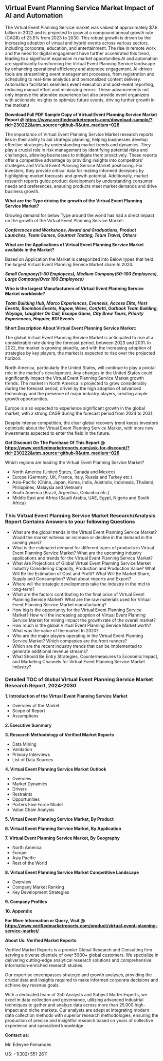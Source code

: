 <h2>Virtual Event Planning Service Market Impact of AI and Automation</h2>The Virtual Event Planning Service market was valued at approximately $7.8 billion in 2022 and is projected to grow at a compound annual growth rate (CAGR) of 23.5% from 2023 to 2030. This robust growth is driven by the increasing adoption of virtual and hybrid events across various sectors, including corporate, education, and entertainment. The rise in remote work and the need for digital engagement have further accelerated this trend, leading to a significant expansion in market opportunities.AI and automation are significantly transforming the Virtual Event Planning Service landscape by enhancing operational efficiency and attendee engagement. AI-driven tools are streamlining event management processes, from registration and scheduling to real-time analytics and personalized content delivery. Automation facilitates seamless event execution and post-event reporting, reducing manual effort and minimizing errors. These advancements not only improve the attendee experience but also provide event organizers with actionable insights to optimize future events, driving further growth in the market.t</p><p id="" class=""><strong>Download Full PDF Sample Copy of Virtual Event Planning Service Market Report @ <a href="https://www.verifiedmarketreports.com/download-sample/?rid=230222&utm_source=github-R&utm_medium=028" target="_blank">https://www.verifiedmarketreports.com/download-sample/?rid=230222&utm_source=github-R&utm_medium=028</a></strong></p><p>The importance of&nbsp;Virtual Event Planning Service Market research reports lies in their ability to aid strategic planning, helping businesses develop effective strategies by understanding market trends and dynamics. They play a crucial role in risk management by identifying potential risks and challenges, allowing businesses to mitigate them proactively. These reports offer a competitive advantage by providing insights into competitors' strategies and Virtual Event Planning Service Market positioning. For investors, they provide critical data for making informed decisions by highlighting market forecasts and growth potential. Additionally, market research reports guide product development by understanding consumer needs and preferences, ensuring products meet market demands and drive business growth.</p><p><strong>What are the&nbsp;Type driving the growth of the Virtual Event Planning Service Market?</strong></p><p id="" class="">Growing demand for below Type around the world has had a direct impact on the growth of the Virtual Event Planning Service Market:</p><em><strong>Conferences and Workshops, Award and Graduations, Product Launches, Team Games, Gourmet Tasting, Team Travel, Others</strong></em></p><strong>What are the&nbsp;Applications&nbsp;of Virtual Event Planning Service Market available in the Market?</strong></p><p id="" class="">Based on Application the Market is categorized into Below types that held the largest Virtual Event Planning Service Market share In 2024.</p><em><strong>Small Company(1-50 Employees), Medium Company(50-100 Employees), Large Company(Over 100 Employees)</strong></em></p><strong>Who is the largest Manufacturers of Virtual Event Planning Service Market worldwide?</strong></p><p><em><strong>Team Building Hub, Marco Experiences, Evenesis, Access Elite, Host Events, Boombox Events, Kapow, Weve, Confetti, Outback Team Building, Woyago, Laughter On Call, Escape Game, City Brew Tours, Priority Experiences, Hoppier, BDI Events</strong></em></p><p id="" class=""><strong>Short Description About Virtual Event Planning Service Market:</strong></p><p>The global Virtual Event Planning Service Market is anticipated to rise at a considerable rate during the forecast period, between 2023 and 2031. In 2022, the market is growing steadily, and with the increasing adoption of strategies by key players, the market is expected to rise over the projected horizon.</p><p>North America, particularly the United States, will continue to play a pivotal role in the market's development. Any changes in the United States could significantly impact the Virtual Event Planning Service Market growth trends. The market in North America is projected to grow considerably during the forecast period, driven by the high adoption of advanced technology and the presence of major industry players, creating ample growth opportunities.</p><p>Europe is also expected to experience significant growth in the global market, with a strong CAGR during the forecast period from 2024 to 2031.</p><p>Despite intense competition, the clear global recovery trend keeps investors optimistic about the Virtual Event Planning Service Market, with more new investments expected to enter the field in the future.</p><p id="" class=""><strong>Get Discount On The Purchase Of This Report @ <a href="https://www.verifiedmarketreports.com/ask-for-discount/?rid=230222&utm_source=github-R&utm_medium=028" target="_blank">https://www.verifiedmarketreports.com/ask-for-discount/?rid=230222&utm_source=github-R&utm_medium=028</a></strong></p>Which regions are leading the Virtual Event Planning Service Market?</p><ul><li>North America (United States, Canada and Mexico)</li><li>Europe (Germany, UK, France, Italy, Russia and Turkey etc.)</li><li>Asia-Pacific (China, Japan, Korea, India, Australia, Indonesia, Thailand, Philippines, Malaysia and Vietnam)</li><li>South America (Brazil, Argentina, Columbia etc.)</li><li>Middle East and Africa (Saudi Arabia, UAE, Egypt, Nigeria and South Africa)</li></ul><h3 id="" class="">This Virtual Event Planning Service Market Research/Analysis Report Contains Answers to your following Questions</h3><ul><li>What are the global trends in the Virtual Event Planning Service Market? Would the market witness an increase or decline in the demand in the coming years?</li><li>What is the estimated demand for different types of products in Virtual Event Planning Service Market? What are the upcoming industry applications and trends for the Virtual Event Planning Service Market?</li><li>What Are Projections of Global Virtual Event Planning Service Market Industry Considering Capacity, Production and Production Value? What Will Be the Estimation of Cost and Profit? What Will Be Market Share, Supply and Consumption? What about imports and Export?</li><li>Where will the strategic developments take the industry in the mid to long-term?</li><li>What are the factors contributing to the final price of Virtual Event Planning Service Market? What are the raw materials used for Virtual Event Planning Service Market manufacturing?</li><li>How big is the opportunity for the Virtual Event Planning Service Market? How will the increasing adoption of Virtual Event Planning Service Market for mining impact the growth rate of the overall market?</li><li>How much is the global Virtual Event Planning Service Market worth? What was the value of the market In 2020?</li><li>Who are the major players operating in the Virtual Event Planning Service Market? Which companies are the front runners?</li><li>Which are the recent industry trends that can be implemented to generate additional revenue streams?</li><li>What Should Be Entry Strategies, Countermeasures to Economic Impact, and Marketing Channels for Virtual Event Planning Service Market Industry?</li></ul><h3 id="" class="">Detailed TOC of Global Virtual Event Planning Service Market Research Report, 2024-2030</h3><p id="" class=""><strong>1. Introduction of the Virtual Event Planning Service Market</strong></p><ul><li>Overview of the Market</li><li>Scope of Report</li><li>Assumptions</li></ul><p id="" class=""><strong>2. Executive Summary</strong></p><p id="" class=""><strong>3. Research Methodology of Verified Market Reports</strong></p><ul><li>Data Mining</li><li>Validation</li><li>Primary Interviews</li><li>List of Data Sources</li></ul><p id="" class=""><strong>4. Virtual Event Planning Service Market Outlook</strong></p><ul><li>Overview</li><li>Market Dynamics</li><li>Drivers</li><li>Restraints</li><li>Opportunities</li><li>Porters Five Force Model</li><li>Value Chain Analysis</li></ul><p id="" class=""><strong>5. Virtual Event Planning Service Market, By Product</strong></p><p id="" class=""><strong>6. Virtual Event Planning Service Market, By Application</strong></p><p id="" class=""><strong>7. Virtual Event Planning Service Market, By Geography</strong></p><ul><li>North America</li><li>Europe</li><li>Asia Pacific</li><li>Rest of the World</li></ul><p id="" class=""><strong>8. Virtual Event Planning Service Market Competitive Landscape</strong></p><ul><li>Overview</li><li>Company Market Ranking</li><li>Key Development Strategies</li></ul><p id="" class=""><strong>9. Company Profiles</strong></p><p id="" class=""><strong>10. Appendix</strong></p><p id="" class=""><strong>For More Information or Query, Visit @ <a href="https://www.verifiedmarketreports.com/product/virtual-event-planning-service-market/" target="_blank">https://www.verifiedmarketreports.com/product/virtual-event-planning-service-market/</a></strong></p><p id="" class=""><strong>About Us: Verified Market Reports</strong></p><p id="" class="">Verified Market Reports is a premier Global Research and Consulting firm serving a diverse clientele of over 5000+ global customers. We specialize in delivering cutting-edge analytical research solutions and comprehensive information-enriched research studies.</p><p id="" class="">Our expertise encompasses strategic and growth analyses, providing the crucial data and insights required to make informed corporate decisions and achieve key revenue goals.</p><p id="" class="">With a dedicated team of 250 Analysts and Subject Matter Experts, we excel in data collection and governance, utilizing advanced industrial techniques to gather and analyze data across more than 25,000 high-impact and niche markets. Our analysts are adept at integrating modern data collection methods with superior research methodologies, ensuring the production of precise and insightful research based on years of collective experience and specialized knowledge.</p><p id="" class=""><strong>Contact us:</strong></p><p id="" class="">Mr. Edwyne Fernandes</p><p id="" class="">US: +1(302) 551-2611</p>